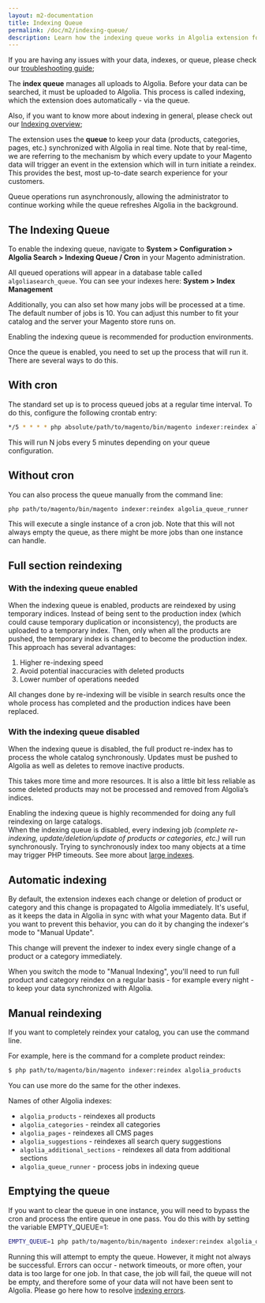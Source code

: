 ```yaml
---
layout: m2-documentation
title: Indexing Queue
permalink: /doc/m2/indexing-queue/
description: Learn how the indexing queue works in Algolia extension for Magento
---
```


<div class="alert alert-warning">
If you are having any issues with your data, indexes, or queue, please check our <a href="/magento/doc/faq-support-data">troubleshooting guide</a>;
</div>

The **index queue** manages all uploads to Algolia. Before your data can be searched, it must be uploaded to Algolia. This process is called indexing, which the extension does automatically - via the queue.

<div class="alert alert-warning">
Also, if you want to know more about indexing in general, please check out our <a href="/magento/doc/m2/indexing">Indexing overview</a>;
</div>

The extension uses the **queue** to keep your data (products, categories, pages, etc.) synchronized with Algolia in real time. Note that by real-time, we are referring to the mechanism by which every update to your Magento data will trigger an event in the extension which will in turn initiate a reindex. This provides the best, most up-to-date search experience for your customers.

Queue operations run asynchronously, allowing the administrator to continue working while the queue refreshes Algolia in the background.

## The Indexing Queue

To enable the indexing queue, navigate to **System > Configuration > Algolia Search > Indexing Queue / Cron** in your Magento administration.

All queued operations will appear in a database table called `algoliasearch_queue`. You can see your indexes here:  **System > Index Management**

Additionally, you can also set how many jobs will be processed at a time. The default number of jobs is 10. You can adjust this number to fit your catalog and the server your Magento store runs on.

<div class="alert alert-warning">
    <i class="fa fa-exclamation-triangle"></i>
    Enabling the indexing queue is recommended for production environments.
</div>

Once the queue is enabled, you need to set up the process that will run it. There are several ways to do this.

## With cron

The standard set up is to process queued jobs at a regular time interval. To do this, configure the following crontab entry:

```sh
*/5 * * * * php absolute/path/to/magento/bin/magento indexer:reindex algolia_queue_runner
```

This will run N jobs every 5 minutes depending on your queue configuration.

## Without cron

You can also process the queue manually from the command line:

```sh
php path/to/magento/bin/magento indexer:reindex algolia_queue_runner
```

This will execute a single instance of a cron job. Note that this will not always empty the queue, as there might be more jobs than one instance can handle.

## Full section reindexing

### With the indexing queue enabled

When the indexing queue is enabled, products are reindexed by using temporary indices. Instead of being sent to the production index (which could cause temporary duplication or inconsistency), the products are uploaded to a temporary index. Then, only when all the products are pushed, the temporary index is changed to become the production index. This approach has several advantages:

1. Higher re-indexing speed
2. Avoid potential inaccuracies with deleted products
3. Lower number of operations needed

All changes done by re-indexing will be visible in search results once the whole process has completed and the production indices have been replaced.

### With the indexing queue disabled

When the indexing queue is disabled, the full product re-index has to process the whole catalog synchronously. Updates must be pushed to Algolia as well as deletes to remove inactive products.

This takes more time and more resources. It is also a little bit less reliable as some deleted products may not be processed and removed from Algolia’s indices.

<div class="alert alert-warning">
    <i class="fa fa-exclamation-triangle"></i>
    Enabling the indexing queue is highly recommended for doing any full reindexing on large catalogs.
</div>

<div class="alert alert-danger">
	<i class="fa fa-exclamation-triangle"></i>
	When the indexing queue is disabled, every indexing job <i>(complete re-indexing, update/deletion/update of products or categories, etc.)</i> will run synchronously. Trying to synchronously index too many objects at a time may trigger PHP timeouts. See more about <a href="/magento/doc/faq-support-data/#my-data-is-too-large">large indexes</a>.
</div>

## Automatic indexing

By default, the extension indexes each change or deletion of product or category and this change is propagated to Algolia immediately. It's useful, as it keeps the data in Algolia in sync with what your Magento data. But if you want to prevent this behavior, you can do it by changing the indexer's mode to "Manual Update".

This change will prevent the indexer to index every single change of a product or a category immediately.

When you switch the mode to "Manual Indexing", you'll need to run full product and category reindex on a regular basis - for example every night - to keep your data synchronized with Algolia.

## Manual reindexing

If you want to completely reindex your catalog, you can use the command line.

For example, here is the command for a complete product reindex:

```sh
$ php path/to/magento/bin/magento indexer:reindex algolia_products
```

You can use more do the same for the other indexes.

Names of other Algolia indexes:

- `algolia_products` - reindexes all products
- `algolia_categories` - reindex all categories
- `algolia_pages` - reindexes all CMS pages
- `algolia_suggestions` - reindexes all search query suggestions
- `algolia_additional_sections` - reindexes all data from additional sections
- `algolia_queue_runner` - process jobs in indexing queue

## Emptying the queue

If you want to clear the queue in one instance, you will need to bypass the cron and process the entire queue in one pass. You do this with by setting the variable EMPTY_QUEUE=1:

```sh
EMPTY_QUEUE=1 php path/to/magento/bin/magento indexer:reindex algolia_queue_runner
```

Running this will attempt to empty the queue. However, it might not always be successful. Errors can occur - network timeouts, or more often, your data is too large for one job. In that case, the job will fail, the queue will not be empty, and therefore some of your data will not have been sent to Algolia. Please go here how to resolve [indexing errors](/magento/doc/faq-support-data/#common-errors).
